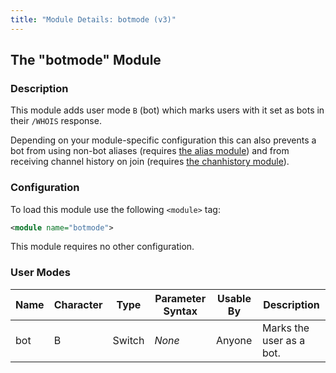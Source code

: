```yaml
---
title: "Module Details: botmode (v3)"
---
```


## The "botmode" Module

### Description

This module adds user mode `B` (bot) which marks users with it set as bots in their `/WHOIS` response.

Depending on your module-specific configuration this can also prevents a bot from using non-bot aliases (requires [the alias module](/3/modules/alias)) and from receiving channel history on join (requires [the chanhistory module](/3/modules/chanhistory)).

### Configuration

To load this module use the following `<module>` tag:

```xml
<module name="botmode">
```

This module requires no other configuration.

### User Modes

Name | Character | Type   | Parameter Syntax | Usable By | Description
---- | --------- | ------ | ---------------- | --------- | -----------
bot  | B         | Switch | *None*           | Anyone    | Marks the user as a bot.
